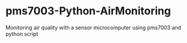 # pms7003-Python-AirMonitoring
Monitoring air quality with a sensor microcomputer using pms7003 and python script
